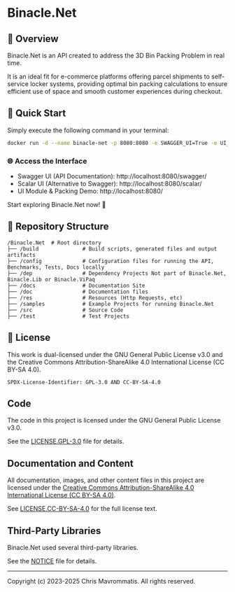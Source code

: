 ﻿# Binacle.Net

## 📝 Overview
Binacle.Net is an API created to address the 3D Bin Packing Problem in real time.

It is an ideal fit for e-commerce platforms offering parcel shipments to self-service locker systems,
providing optimal bin packing calculations to ensure efficient use of space and smooth customer experiences during checkout.

## 🚀 Quick Start
Simply execute the following command in your terminal:

```bash
docker run -d --name binacle-net -p 8080:8080 -e SWAGGER_UI=True -e UI_MODULE=True -e SCALAR_UI=True binacle/binacle-net:latest
```
### 🌐 Access the Interface
- Swagger UI (API Documentation): http://localhost:8080/swagger/
- Scalar UI (Alternative to Swagger): http://localhost:8080/scalar/
- UI Module & Packing Demo: http://localhost:8080/

Start exploring Binacle.Net now! 🚀

## 📂 Repository Structure

```text
/Binacle.Net  # Root directory
├── /build              # Build scripts, generated files and output artifacts
├── /config             # Configuration files for running the API, Benchmarks, Tests, Docs locally
├── /dep                # Dependency Projects Not part of Binacle.Net, Binacle.Lib or Binacle.ViPaq
├── /docs               # Documentation Site
├── /doc                # Documentation files
├── /res                # Resources (Http Requests, etc)
├── /samples            # Example Projects for running Binacle.Net 
├── /src                # Source Code
├── /test               # Test Projects
```

## 📄 License

This work is dual-licensed under the GNU General Public License v3.0 and the Creative Commons Attribution-ShareAlike 4.0 International License (CC BY-SA 4.0).

`SPDX-License-Identifier: GPL-3.0 AND CC-BY-SA-4.0`

## Code
The code in this project is licensed under the GNU General Public License v3.0. <br/>

See the [LICENSE.GPL-3.0](LICENSE.GPL-3.0) file for details.

## Documentation and Content
All documentation, images, and other content files in this project are licensed under the
[Creative Commons Attribution-ShareAlike 4.0 International License (CC BY-SA 4.0)](https://creativecommons.org/licenses/by-sa/4.0/).

See [LICENSE.CC-BY-SA-4.0](LICENSE.CC-BY-SA-4.0) for the full license text.

## Third-Party Libraries
Binacle.Net used several third-party libraries. 

See the [NOTICE](NOTICE) file for details.

---

Copyright (c) 2023-2025 Chris Mavrommatis. All rights reserved.
